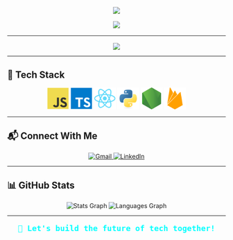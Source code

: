 <p align="center"">
  <img src="https://readme-typing-svg.demolab.com?font=Major+Mono+Display&size=40&duration=10&pause=1000000&color=FF6600&center=true&vCenter=true&repeat=false&width=600&lines=Arth+Vasavada" />
</p>


<p align="center">
  <a href="https://github.com/arthVasavada">
    <img src="https://readme-typing-svg.demolab.com?font=Major+Mono+Display&pause=1000&color=00FFFF&center=true&vCenter=true&width=600&lines=Full+Stack+Developer;Building+Next-gen+Apps;Innovating+with+Machine+Learning;Pushing+the+limits+of+code;Exploring+Creative+Tech+Solutions" />
  </a>
</p>

---

<p align="center">
  <img align="center" src="https://media1.giphy.com/media/v1.Y2lkPTc5MGI3NjExcWEwenE0dzFpZTBwcTBzdWJwaG9xbTlpZHU1MWR3MG9wNGl0ejluYiZlcD12MV9pbnRlcm5hbF9naWZfYnlfaWQmY3Q9Zw/tEhBSjxsBw2NVXXbVI/giphy.gif" />
</p>

---

## 🚀 Tech Stack

<p align="center">
  <img src="https://github.com/devicons/devicon/blob/v2.16.0/icons/javascript/javascript-original.svg" height="50" alt="JavaScript" />
  <img src="https://github.com/devicons/devicon/blob/v2.16.0/icons/typescript/typescript-original.svg" height="50" alt="TypeScript" />
  <img src="https://github.com/devicons/devicon/blob/v2.16.0/icons/react/react-original.svg" height="50" alt="React" />
  <img src="https://github.com/devicons/devicon/blob/v2.16.0/icons/python/python-original.svg" height="50" alt="Python" />
  <img src="https://github.com/devicons/devicon/blob/v2.16.0/icons/nodejs/nodejs-original.svg" height="50" alt="Node.js" />
  <img src="https://github.com/devicons/devicon/blob/v2.16.0/icons/firebase/firebase-plain.svg" height="50" alt="Firebase" />
</p>

---

## 📬 Connect With Me

<p align="center">
  <a href="mailto:arth.vasavada@realityshift.xyz" target="_blank">
    <img src="https://img.shields.io/static/v1?message=Gmail&logo=gmail&label=&color=D14836&logoColor=white&labelColor=&style=for-the-badge" height="40" alt="Gmail" />
  </a>
  <a href="https://www.linkedin.com/in/arthrs/" target="_blank">
    <img src="https://img.shields.io/static/v1?message=LinkedIn&logo=linkedin&label=&color=0077B5&logoColor=white&labelColor=&style=for-the-badge" height="40" alt="LinkedIn" />
  </a>
</p>

---

## 📊 GitHub Stats

<p align="center">
  <img src="https://github-readme-stats.vercel.app/api?username=arthVasavada&hide_title=false&hide_rank=false&show_icons=true&include_all_commits=true&count_private=true&disable_animations=false&theme=radical&locale=en&hide_border=false&order=1" height="180" alt="Stats Graph" />
  <img src="https://github-readme-stats.vercel.app/api/top-langs?username=arthVasavada&locale=en&hide_title=false&layout=compact&card_width=320&langs_count=5&theme=radical&hide_border=false&order=2" height="180" alt="Languages Graph" />
</p>

---

<p align="center" style="font-size: 18px; font-weight: bold; color: #00FFFF; font-family: 'Major Mono Display', monospace;">
  🚀 Let's build the future of tech together!
</p>
